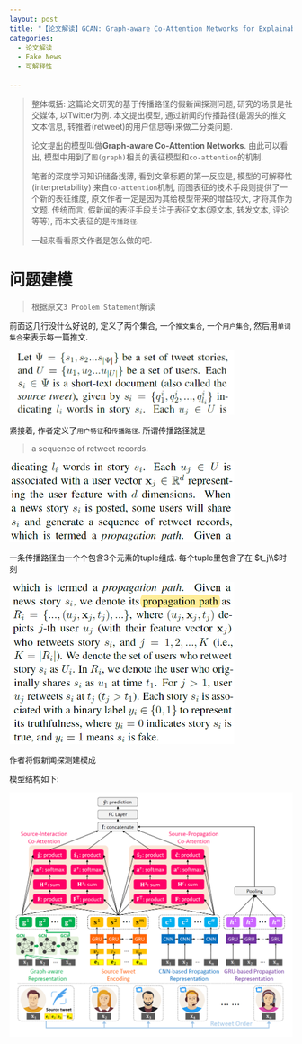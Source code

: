 ```yaml
---
layout: post
title: "【论文解读】GCAN: Graph-aware Co-Attention Networks for Explainable Fake News Detection on Social Media"
categories:
  - 论文解读
  - Fake News
  - 可解释性

---
```




> 整体概括:  这篇论文研究的基于传播路径的假新闻探测问题, 研究的场景是社交媒体, 以Twitter为例. 本文提出模型, 通过新闻的传播路径(最源头的推文文本信息, 转推者(retweet)的用户信息等)来做二分类问题.
>
> 论文提出的模型叫做**Graph-aware Co-Attention Networks**. 由此可以看出, 模型中用到了`图(graph)`相关的表征模型和`co-attention`的机制. 
>
> 笔者的深度学习知识储备浅薄, 看到文章标题的第一反应是, 模型的可解释性(interpretability) 来自`co-attention`机制, 而图表征的技术手段则提供了一个新的表征维度, 原文作者一定是因为其给模型带来的增益较大, 才将其作为文题. 传统而言, 假新闻的表征手段关注于表征文本(源文本, 转发文本, 评论等等), 而本文表征的是`传播路径`. 
>
> 一起来看看原文作者是怎么做的吧.

# 问题建模

> 根据原文`3 Problem Statement`解读

前面这几行没什么好说的, 定义了两个集合, 一个`推文集合`, 一个`用户集合`, 然后用`单词集合`来表示每一篇推文.

<img src="/img/gcan/image-20211103145810670.png" alt="image-20211103145810670" width=400 />

紧接着, 作者定义了`用户特征`和`传播路径`. 所谓传播路径就是

> a sequence of retweet records.

<img src="/img/gcan/image-20211103150120670.png" alt="image-20211103150120670" width=400  />

一条传播路径由一个个包含3个元素的tuple组成. 每个tuple里包含了在 $t_j\\$时刻



<img src="/img/gcan/image-20211103150619447.png" alt="image-20211103150619447" width=400  />

作者将假新闻探测建模成

模型结构如下:

![模型图](/img/gcan/model_arch.png)

